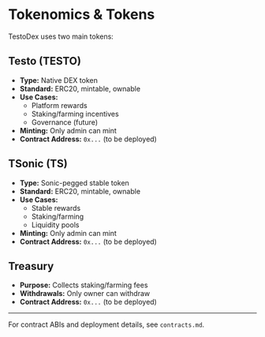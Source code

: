 # Tokenomics & Tokens

TestoDex uses two main tokens:

## Testo (TESTO)
- **Type:** Native DEX token
- **Standard:** ERC20, mintable, ownable
- **Use Cases:**
  - Platform rewards
  - Staking/farming incentives
  - Governance (future)
- **Minting:** Only admin can mint
- **Contract Address:** `0x...` (to be deployed)

## TSonic (TS)
- **Type:** Sonic-pegged stable token
- **Standard:** ERC20, mintable, ownable
- **Use Cases:**
  - Stable rewards
  - Staking/farming
  - Liquidity pools
- **Minting:** Only admin can mint
- **Contract Address:** `0x...` (to be deployed)

## Treasury
- **Purpose:** Collects staking/farming fees
- **Withdrawals:** Only owner can withdraw
- **Contract Address:** `0x...` (to be deployed)

---

For contract ABIs and deployment details, see `contracts.md`. 